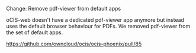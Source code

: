 Change: Remove pdf-viewer from default apps

oCIS-web doesn't have a dedicated pdf-viewer app anymore but instead uses the default browser behaviour for PDFs. We removed pdf-viewer from the set of default apps.

<https://github.com/owncloud/ocis/ocis-phoenix/pull/85>
